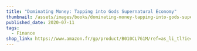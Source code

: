 ```yaml
---
title: "Dominating Money: Tapping into Gods Supernatural Economy"
thumbnail: /assets/images/books/dominating-money-tapping-into-gods-supernatural-economy.jpg
published_date: 2020-07-11
tags:
  - Finance
shop_link: https://www.amazon.fr/gp/product/B010CL7G1M/ref=as_li_tl?ie=UTF8&camp=1642&creative=6746&creativeASIN=B010CL7G1M&linkCode=as2&tag=aliapourvous-21&linkId=2119ebe33f623cea57936a574a5fd008
---
```

